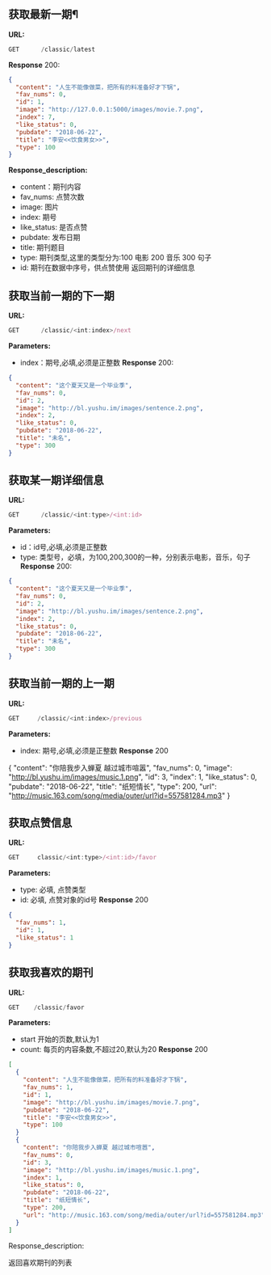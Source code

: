 ## 获取最新一期¶
**URL:**
```js
GET      /classic/latest
```

**Response** 200:
```json
{
  "content": "人生不能像做菜，把所有的料准备好才下锅",
  "fav_nums": 0,
  "id": 1,
  "image": "http://127.0.0.1:5000/images/movie.7.png",
  "index": 7,
  "like_status": 0,
  "pubdate": "2018-06-22",
  "title": "李安<<饮食男女>>",
  "type": 100
}
```
**Response_description:**

* content：期刊内容
* fav_nums: 点赞次数
* image: 图片
* index: 期号
* like_status: 是否点赞
* pubdate: 发布日期
* title: 期刊题目
* type: 期刊类型,这里的类型分为:100 电影 200 音乐 300 句子
* id: 期刊在数据中序号，供点赞使用
返回期刊的详细信息

## 获取当前一期的下一期
**URL:**
```js
GET      /classic/<int:index>/next
```

**Parameters:**

* index：期号,必填,必须是正整数
**Response** 200:
```json
{
  "content": "这个夏天又是一个毕业季",
  "fav_nums": 0,
  "id": 2,
  "image": "http://bl.yushu.im/images/sentence.2.png",
  "index": 2,
  "like_status": 0,
  "pubdate": "2018-06-22",
  "title": "未名",
  "type": 300
}
```
## 获取某一期详细信息
**URL:**
```js
GET      /classic/<int:type>/<int:id>
```
**Parameters:**

* id：id号,必填,必须是正整数
* type: 类型号，必填，为100,200,300的一种，分别表示电影，音乐，句子
**Response** 200:
```json
{
  "content": "这个夏天又是一个毕业季",
  "fav_nums": 0,
  "id": 2,
  "image": "http://bl.yushu.im/images/sentence.2.png",
  "index": 2,
  "like_status": 0,
  "pubdate": "2018-06-22",
  "title": "未名",
  "type": 300
}
```
## 获取当前一期的上一期
**URL:**
```js
GET     /classic/<int:index>/previous
```
**Parameters:**

* index: 期号,必填,必须是正整数
**Response** 200

{
        "content": "你陪我步入蝉夏 越过城市喧嚣",
        "fav_nums": 0,
        "image": "http://bl.yushu.im/images/music.1.png",
        "id": 3,
        "index": 1,
        "like_status": 0,
        "pubdate": "2018-06-22",
        "title": "纸短情长",
        "type": 200,
        "url": "http://music.163.com/song/media/outer/url?id=557581284.mp3"
}
## 获取点赞信息
**URL:**
```js
GET     classic/<int:type>/<int:id>/favor
```
**Parameters:**

* type: 必填, 点赞类型
* id: 必填, 点赞对象的id号
**Response** 200
```json
{
  "fav_nums": 1,
  "id": 1,
  "like_status": 1
}
```
## 获取我喜欢的期刊
**URL:**
```js
GET    /classic/favor
```
**Parameters:**

* start 开始的页数,默认为1
* count: 每页的内容条数,不超过20,默认为20
**Response** 200
```json
[
  {
    "content": "人生不能像做菜，把所有的料准备好才下锅",
    "fav_nums": 1,
    "id": 1,
    "image": "http://bl.yushu.im/images/movie.7.png",
    "pubdate": "2018-06-22",
    "title": "李安<<饮食男女>>",
    "type": 100
  }
  {
    "content": "你陪我步入蝉夏 越过城市喧嚣",
    "fav_nums": 0,
    "id": 3,
    "image": "http://bl.yushu.im/images/music.1.png",
    "index": 1,
    "like_status": 0,
    "pubdate": "2018-06-22",
    "title": "纸短情长",
    "type": 200,
    "url": "http://music.163.com/song/media/outer/url?id=557581284.mp3"
  }
]
```

Response_description:

返回喜欢期刊的列表
